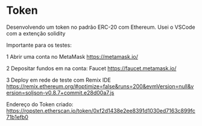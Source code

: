 # Token
Desenvolvendo um token no padrão ERC-20 com Ethereum.
Usei o VSCode com a extenção solidity

Importante para os testes:

1 Abrir uma conta no MetaMask https://metamask.io/

2 Depositar fundos em na conta: Faucet https://faucet.metamask.io/

3 Deploy em rede de teste com Remix IDE https://remix.ethereum.org/#optimize=false&runs=200&evmVersion=null&version=soljson-v0.8.7+commit.e28d00a7.js



Endereço do Token criado: https://ropsten.etherscan.io/token/0xf2d1438e2ee8391d1030ed7163c899fc71b1efb0


